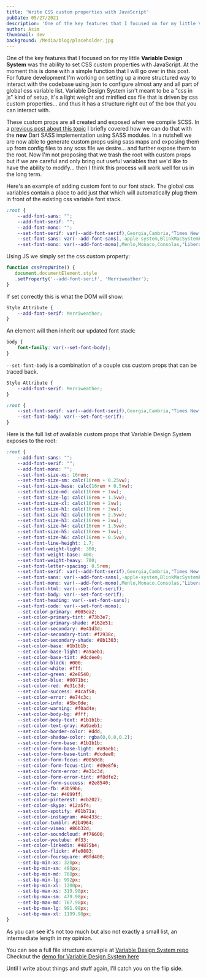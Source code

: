 ```yaml
---
title: 'Write CSS custom properties with JavaScript'
pubDate: 05/27/2021
description: 'One of the key features that I focused on for my little Variable Design System was the ability to set CSS custom properties with JavaScript. At the moment this is done with a simple function that I will go over in this post. For future development I am working on setting up a more structured way to interact with the codebase using json to configure almost any and all part of global css variable list.'
author: Asim
thumbnail: dev
background: /Media/blog/placeholder.jpg
---
```


One of the key features that I focused on for my little **Variable Design System** was the ability to set CSS custom properties with JavaScript. At the moment this is done with a simple function that I will go over in this post. For future development I'm working on setting up a more structured way to interact with the codebase using json to configure almost any and all part of global css variable list. Variable Design System isn't meant to be a "css in js" kind of setup, it's a light weight and minified css file that is driven by css custom properties... and thus it has a structure right out of the box that you can interact with.  

These custom props are all created and exposed when we compile SCSS. In a [previous post about this topic](https://antonsimanov.com/en/blog/designing-with-sass-modules "Designing With SASS Modules") I briefly covered how we can do that with the **new** Dart SASS implementation using SASS modules. In a nutshell we are now able to generate custom props using sass maps and exposing them up from config files to any scss file we desire... and further expose them to the root. Now I'm not proposing that we trash the root with custom props but if we are careful and only bring out useful variables that we'd like to have the ability to modify... then I think this process will work well for us in the long term. 

Here's an example of adding custom font to our font stack. The global css variables contain a place to add just that which will automatically plug them in front of the existing css variable font stack.

```css
:root {
    --add-font-sans: "";
    --add-font-serif: "";
    --add-font-mono: "";
    --set-font-serif: var(--add-font-serif),Georgia,Cambria,"Times New Roman",Times,serif;
    --set-font-sans: var(--add-font-sans),-apple-system,BlinkMacSystemFont,"Segoe UI",Roboto,"Helvetica Neue",Arial,"Noto Sans",sans-serif,"Apple Color Emoji","Segoe UI Emoji","Segoe UI Symbol","Noto Color Emoji";
    --set-font-mono: var(--add-font-mono),Menlo,Monaco,Consolas,"Liberation Mono","Courier New",monospace;
 ```
 
 Using JS we simply set the css custom property:
 
 ```js
function cssPropWrite() {
    document.documentElement.style
    .setProperty('--add-font-serif', 'Merriweather');
}
```

If set correctly this is what the DOM will show:

```css
Style Attribute {
    --add-font-serif: Merriweather;
}
```

An element will then inherit our updated font stack:

```css
body {
    font-family: var(--set-font-body);
}
```

`--set-font-body` is a combination of a couple css custom props that can be traced back.

```css
Style Attribute {
    --add-font-serif: Merriweather;
}

:root { 
    --set-font-serif: var(--add-font-serif),Georgia,Cambria,"Times New Roman",Times,serif;
    --set-font-body: var(--set-font-serif);
}
```

Here is the full list of available custom props that Variable Design System exposes to the root:

```css
:root {
    --add-font-sans: "";
    --add-font-serif: "";
    --add-font-mono: "";
    --set-font-size-xs: 16rem;
    --set-font-size-sm: calc(16rem + 0.25vw);
    --set-font-size-base: calc(16rem + 0.5vw);
    --set-font-size-md: calc(16rem + 1vw);
    --set-font-size-lg: calc(16rem + 1.5vw);
    --set-font-size-xl: calc(16rem + 2vw);
    --set-font-size-h1: calc(16rem + 3vw);
    --set-font-size-h2: calc(16rem + 2.5vw);
    --set-font-size-h3: calc(16rem + 2vw);
    --set-font-size-h4: calc(16rem + 1.5vw);
    --set-font-size-h5: calc(16rem + 1vw);
    --set-font-size-h6: calc(16rem + 0.5vw);
    --set-font-line-height: 1.7;
    --set-font-weight-light: 300;
    --set-font-weight-base: 400;
    --set-font-weight-heavy: 700;
    --set-font-letter-spacing: 0.5rem;
    --set-font-serif: var(--add-font-serif),Georgia,Cambria,"Times New Roman",Times,serif;
    --set-font-sans: var(--add-font-sans),-apple-system,BlinkMacSystemFont,"Segoe UI",Roboto,"Helvetica Neue",Arial,"Noto Sans",sans-serif,"Apple Color Emoji","Segoe UI Emoji","Segoe UI Symbol","Noto Color Emoji";
    --set-font-mono: var(--add-font-mono),Menlo,Monaco,Consolas,"Liberation Mono","Courier New",monospace;
    --set-font-html: var(--set-font-serif);
    --set-font-body: var(--set-font-serif);
    --set-font-heading: var(--set-font-sans);
    --set-font-code: var(--set-font-mono);
    --set-color-primary: #005ea2;
    --set-color-primary-tint: #73b3e7;
    --set-color-primary-shade: #162e51;
    --set-color-secondary: #e41d3d;
    --set-color-secondary-tint: #f2938c;
    --set-color-secondary-shade: #8b1303;
    --set-color-base: #1b1b1b;
    --set-color-base-light: #a9aeb1;
    --set-color-base-tint: #dcdee0;
    --set-color-black: #000;
    --set-color-white: #fff;
    --set-color-green: #2e8540;
    --set-color-blue: #0071bc;
    --set-color-red: #e31c3d;
    --set-color-success: #4caf50;
    --set-color-error: #e74c3c;
    --set-color-info: #5bc0de;
    --set-color-warning: #f0ad4e;
    --set-color-body-bg: #fff;
    --set-color-body-text: #1b1b1b;
    --set-color-text-gray: #a9aeb1;
    --set-color-border-color: #ddd;
    --set-color-shadow-color: rgba(0,0,0,0.2);
    --set-color-form-base: #1b1b1b;
    --set-color-form-base-light: #a9aeb1;
    --set-color-form-base-tint: #dcdee0;
    --set-color-form-focus: #0050d8;
    --set-color-form-focus-tint: #d9e8f6;
    --set-color-form-error: #e31c3d;
    --set-color-form-error-tint: #f8dfe2;
    --set-color-form-success: #2e8540;
    --set-color-fb: #3b59b6;
    --set-color-tw: #4099ff;
    --set-color-pinterest: #cb2027;
    --set-color-skype: #12a5f4;
    --set-color-spotify: #81b71a;
    --set-color-instagram: #4e433c;
    --set-color-tumblr: #2b4964;
    --set-color-vimeo: #86b32d;
    --set-color-soundcloud: #f76600;
    --set-color-youtube: #f33;
    --set-color-linkedin: #4875b4;
    --set-color-flickr: #fe0883;
    --set-color-foursquare: #8fd400;
    --set-bp-min-xs: 320px;
    --set-bp-min-sm: 480px;
    --set-bp-min-md: 768px;
    --set-bp-min-lg: 992px;
    --set-bp-min-xl: 1200px;
    --set-bp-max-xs: 319.98px;
    --set-bp-max-sm: 479.98px;
    --set-bp-max-md: 767.98px;
    --set-bp-max-lg: 991.98px;
    --set-bp-max-xl: 1199.98px;
}
```

As you can see it's not too much but also not exactly a small list, an intermediate length in my opinion. 

You can see a full file structure example at [Variable Design System repo](https://github.com/asimanov/variable-design-system?target=_blank&rel=noopener,noreferrer "Variable Design System GitHub repo")
Checkout the [demo for Variable Design System here](https://simanov.dev/vds/?target=_blank&rel=noopener,noreferrer "Variable Design System Demo")

Until I write about things and stuff again, I'll catch you on the flip side. 